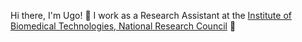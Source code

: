 Hi there, I'm Ugo! 👋 I work as a Research Assistant at the [Institute of Biomedical Technologies, National Research Council](https://www.itb.cnr.it/en/home-en/) 🧬

<!--
**ugoiannacchero/ugoiannacchero** is a ✨ _special_ ✨ repository because its `README.md` (this file) appears on your GitHub profile.

Here are some ideas to get you started:

- 🔭 I’m currently working on ...
- 🌱 I’m currently learning ...
- 👯 I’m looking to collaborate on ...
- 🤔 I’m looking for help with ...
- 💬 Ask me about ...
- 📫 How to reach me: ...
- 😄 Pronouns: ...
- ⚡ Fun fact: ...
-->
